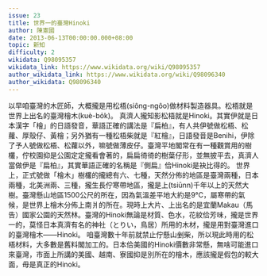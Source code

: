 ```yaml
---
issue: 23
title: 世界一的臺灣Hinoki
author: 陳憲國
date: 2013-06-13T00:00:00.000+08:00
topic: 新知
difficulty: 2
wikidata: Q98095357
wikidata_link: https://www.wikidata.org/wiki/Q98095357
author_wikidata_link: https://www.wikidata.org/wiki/Q98096340
author_wikidata: Q98096340
---
```

以早咱臺灣的木匠師，大概攏是用松梧(siông-ngôo)做材料製造器具。松梧就是世界上出名的臺灣檜木(kuè-bo̍k)。
真濟人攏知影松梧就是Hinoki。其實伊就是日本漢字「檜」的日語發音，華語正確的講法是『扁柏』，有人共伊號做松梧、松蘿、厚殼仔、黃檜；另外猶有一種松梧柴就是『紅檜』，日語發音是Benihi，伊除了予人號做松梧、松蘿以外，嘛號做薄皮仔。臺灣平地閣常在有一種觀賞用的樹欉，佇校園抑是公園定定攏看會著的，扁扁徛徛的樹葉仔形，並無披平去，真濟人當做伊是『扁柏』，其實華語正確的名稱是『側扁』佮Hinoki是袂比得的。
世界上，正式號做「檜木」樹欉的攏總有六、七種，天然分佈的地區是臺灣兩種，日本兩種，北美洲兩、三種，攏生長佇寒帶地區，攏是上(tsiūnn)千年以上的天然大樹。臺灣懸山地區1500公尺的所在，因為氣溫差平地大約是9℃，屬寒帶的氣候，是世界上檜木分佈上南爿的所在。現時上大片、上出名的是宜蘭Makau（馬告）國家公園的天然林。臺灣的Hinoki無論是材質、色水，花紋佮芳味，攏是世界一的，莫怪日本真濟有名的神社（とりい，鳥居）所用的木材，攏是用對臺灣進口的臺灣檜木——Hinoki。
咱臺灣數十年前就禁止佇懸山剉柴，所以現此時用的松梧材料，大多數是舊料閣加工的。日本佮美國的Hinoki價數非常懸，無啥可能進口來臺灣，市面上所講的美國、越南、寮國抑是別所在的檜木，應該攏是假包的較大面，毋是真正的Hinoki。